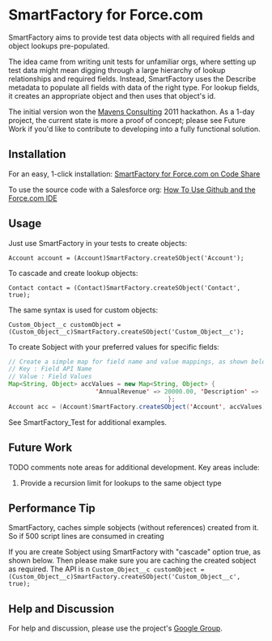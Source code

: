 SmartFactory for Force.com
======================================

SmartFactory aims to provide test data objects with all required fields and object lookups pre-populated. 

The idea came from writing unit tests for unfamiliar orgs, where setting up test data might mean digging through a large hierarchy of lookup relationships and
required fields. Instead, SmartFactory uses the Describe metadata to populate all fields with data of the right type. For lookup fields, it creates an appropriate object and then uses that object's id.

The initial version won the [Mavens Consulting](http://mavens.force.com/) 2011 hackathon. As a 1-day project, the current state is more a proof of concept; please
see Future Work if you'd like to contribute to developing into a fully functional solution.

Installation
------------

For an easy, 1-click installation: [SmartFactory for Force.com on Code Share](http://developer.force.com/codeshare/ProjectPage?id=a063000000Db0CSAAZ) 

To use the source code with a Salesforce org: [How To Use Github and the Force.com IDE](http://blog.sforce.com/sforce/2011/04/how-to-use-git-github-force-com-ide-open-source-labs-apps.html)

Usage
-----  

Just use SmartFactory in your tests to create objects:

`Account account = (Account)SmartFactory.createSObject('Account');` 

To cascade and create lookup objects:

`Contact contact = (Contact)SmartFactory.createSObject('Contact', true);`

The same syntax is used for custom objects:

`Custom_Object__c customObject = (Custom_Object__c)SmartFactory.createSObject('Custom_Object__c');`   

To create Sobject with your preferred values for specific fields:
```java
// Create a simple map for field name and value mappings, as shown below : 
// Key : Field API Name 
// Value : Field Values 
Map<String, Object> accValues = new Map<String, Object> {
                        'AnnualRevenue' => 20000.00, 'Description' => 'My Account Description', 'Phone' => '123-234-2233'
											};
Account acc = (Account)SmartFactory.createSObject('Account', accValues);
```

See SmartFactory_Test for additional examples.

Future Work
----------- 

TODO comments note areas for additional development. Key areas include:

1. Provide a recursion limit for lookups to the same object type   

Performance Tip
----------------
SmartFactory, caches simple sobjects (without references) created from it. So if 500 script lines are consumed in creating 

If you are create Sobject using SmartFactory with "cascade" option true, as shown below. Then please make sure you 
are caching the created sobject as required. The API is n
`Custom_Object__c customObject = (Custom_Object__c)SmartFactory.createSObject('Custom_Object__c', true);`

Help and Discussion
-------------------

For help and discussion, please use the project's [Google Group](http://groups.google.com/group/smartfactory-for-forcecom).         

